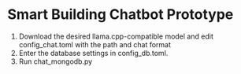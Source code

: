 # Smart Building Chatbot Prototype
1. Download the desired llama.cpp-compatible model and edit config_chat.toml with the path and chat format
2. Enter the database settings in config_db.toml.
3. Run chat_mongodb.py
